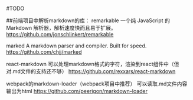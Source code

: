 #TODO

##前端项目中解析markdown的库：
remarkable 
一个纯 JavaScript 的 Markdown 解析器，解析速度快而且易于扩展。
[https://github.com/jonschlinkert/remarkable
](https://github.com/jonschlinkert/remarkable)

marked
A markdown parser and compiler. Built for speed.
https://github.com/chjj/marked

react-markdown
可以处理markdown格式的字符，渲染到react组件中（但对.md文件的支持还不够）
https://github.com/rexxars/react-markdown

webpack的markdown-loader（webpack项目中推荐）
可以读取.md文件内容输出为html
https://github.com/peerigon/markdown-loader

